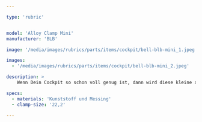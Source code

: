 ```yaml
---

type: 'rubric'


model: 'Alloy Clamp Mini'
manufacturer: 'BLB'

image: '/media/images/rubrics/parts/items/cockpit/bell-blb-mini_1.jpeg'

images:
  - '/media/images/rubrics/parts/items/cockpit/bell-blb-mini_2.jpeg'

description: >
    Wenn Dein Cockpit so schon voll genug ist, dann wird diese kleine aber helltönende Glocke Dir ein Lächeln aufs Gesicht zaubern.

specs: 
  - materials: 'Kunststoff und Messing'
  - clamp-size: '22,2'

---
```

